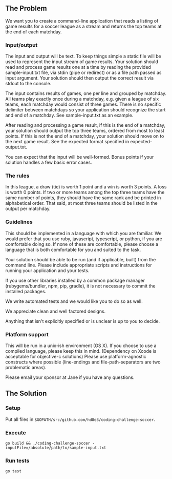 ## The Problem

We want you to create a command-line application that reads a listing of game
results for a soccer league as a stream and returns the top teams at
the end of each matchday.

### Input/output

The input and output will be text. To keep things simple a static file will be
used to represent the input stream of game results. Your solution should read
and process game results one at a time by reading the provided sample-input.txt
file, via stdin (pipe or redirect) or as a file path passed as input argument.
Your solution should then output the correct result via stdout to the console.

The input contains results of games, one per line and grouped by matchday. All
teams play exactly once during a matchday, e.g. given a league of six teams,
each matchday would consist of three games. There is no specific delimiter
between matchdays so your application should recognize the start and end of
a matchday. See sample-input.txt as an example.

After reading and processing a game result, if this is the end of a matchday,
your solution should output the top three teams, ordered from most to least
points. If this is not the end of a matchday, your solution should move on to
the next game result. See the expected format specified in expected-output.txt.

You can expect that the input will be well-formed. Bonus points if your
solution handles a few basic error cases.

### The rules

In this league, a draw (tie) is worth 1 point and a win is worth 3 points. A
loss is worth 0 points. If two or more teams among the top three teams have
the same number of points, they should have the same rank and be printed in
alphabetical order. That said, at most three teams should be listed in the
output per matchday.

### Guidelines

This should be implemented in a language with which you are familiar. We would
prefer that you use ruby, javascript, typescript, or python, if you are
comfortable doing so. If none of these are comfortable, please choose a
language that is both comfortable for you and suited to the task.

Your solution should be able to be run (and if applicable, built) from the
command line. Please include appropriate scripts and instructions for
running your application and your tests.

If you use other libraries installed by a common package manager
(rubygems/bundler, npm, pip, gradle), it is not necessary to commit the
installed packages.

We write automated tests and we would like you to do so as well.

We appreciate clean and well factored designs.

Anything that isn't explicitly specified or is unclear is up to you to
decide.

### Platform support

This will be run in a unix-ish environment (OS X). If you choose to use a
compiled language, please keep this in mind. (Dependency on Xcode is acceptable
for objective-c solutions) Please use platform-agnostic constructs where
possible (line-endings and file-path-separators are two problematic areas).

Please email your sponsor at Jane if you have any questions.

## The Solution

### Setup

Put all files in `$GOPATH/src/github.com/hd8e3/coding-challenge-soccer`.

### Execute

`go build && ./coding-challenge-soccer -inputFile=/absolute/path/to/sample-input.txt`


### Run tests

`go test`
